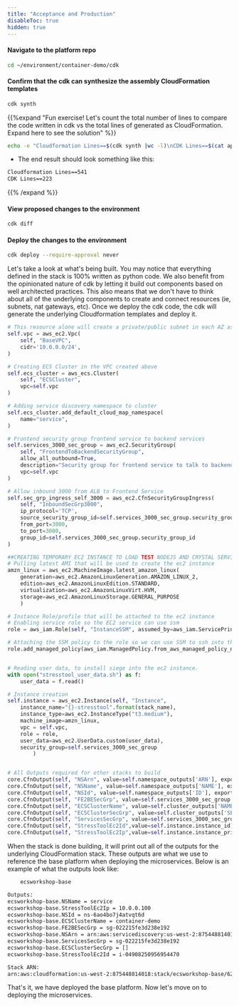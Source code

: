 ```yaml
---
title: "Acceptance and Production"
disableToc: true
hidden: true
---
```


 
#### Navigate to the platform repo
```bash
cd ~/environment/container-demo/cdk
```
#### Confirm that the cdk can synthesize the assembly CloudFormation templates 
```bash
cdk synth
```

{{%expand "Fun exercise! Let's count the total number of lines to compare the code written in cdk vs the total lines of generated as CloudFormation. Expand here to see the solution" %}}

```bash
echo -e "Cloudformation Lines==$(cdk synth |wc -l)\nCDK Lines==$(cat app.py|wc -l)"
```

- The end result should look something like this:

```bash
Cloudformation Lines==541
CDK Lines==223
```

{{% /expand %}}

#### View proposed changes to the environment
```bash
cdk diff
```

#### Deploy the changes to the environment
```bash
cdk deploy --require-approval never
```

Let's take a look at what's being built. You may notice that everything defined in the stack is 100% written as python code. We also benefit from the opinionated nature of cdk by letting it build out components based on well architected practices. This also means that we don't have to think about all of the underlying components to create and connect resources (ie, subnets, nat gateways, etc). Once we deploy the cdk code, the cdk will generate the underlying Cloudformation templates and deploy it.

```python
# This resource alone will create a private/public subnet in each AZ as well as nat/internet gateway(s)
self.vpc = aws_ec2.Vpc(
    self, "BaseVPC",
    cidr='10.0.0.0/24',
)

# Creating ECS Cluster in the VPC created above
self.ecs_cluster = aws_ecs.Cluster(
    self, "ECSCluster",
    vpc=self.vpc
)

# Adding service discovery namespace to cluster
self.ecs_cluster.add_default_cloud_map_namespace(
    name="service",
)

# Frontend security group frontend service to backend services
self.services_3000_sec_group = aws_ec2.SecurityGroup(
    self, "FrontendToBackendSecurityGroup",
    allow_all_outbound=True,
    description="Security group for frontend service to talk to backend services",
    vpc=self.vpc
)

# Allow inbound 3000 from ALB to Frontend Service
self.sec_grp_ingress_self_3000 = aws_ec2.CfnSecurityGroupIngress(
    self, "InboundSecGrp3000",
    ip_protocol='TCP',
    source_security_group_id=self.services_3000_sec_group.security_group_id,
    from_port=3000,
    to_port=3000,
    group_id=self.services_3000_sec_group.security_group_id
)

##CREATING TEMPORARY EC2 INSTANCE TO LOAD TEST NODEJS AND CRYSTAL SERVICES##
# Pulling latest AMI that will be used to create the ec2 instance
amzn_linux = aws_ec2.MachineImage.latest_amazon_linux(
    generation=aws_ec2.AmazonLinuxGeneration.AMAZON_LINUX_2,
    edition=aws_ec2.AmazonLinuxEdition.STANDARD,
    virtualization=aws_ec2.AmazonLinuxVirt.HVM,
    storage=aws_ec2.AmazonLinuxStorage.GENERAL_PURPOSE
    )

# Instance Role/profile that will be attached to the ec2 instance 
# Enabling service role so the EC2 service can use ssm
role = aws_iam.Role(self, "InstanceSSM", assumed_by=aws_iam.ServicePrincipal("ec2.amazonaws.com"))

# Attaching the SSM policy to the role so we can use SSM to ssh into the ec2 instance
role.add_managed_policy(aws_iam.ManagedPolicy.from_aws_managed_policy_name("service-role/AmazonEC2RoleforSSM"))


# Reading user data, to install siege into the ec2 instance.
with open("stresstool_user_data.sh") as f:
    user_data = f.read()

# Instance creation
self.instance = aws_ec2.Instance(self, "Instance",
    instance_name="{}-stresstool".format(stack_name),
    instance_type=aws_ec2.InstanceType("t3.medium"),
    machine_image=amzn_linux,
    vpc = self.vpc,
    role = role,
    user_data=aws_ec2.UserData.custom(user_data),
    security_group=self.services_3000_sec_group
        )


# All Outputs required for other stacks to build
core.CfnOutput(self, "NSArn", value=self.namespace_outputs['ARN'], export_name="NSARN")
core.CfnOutput(self, "NSName", value=self.namespace_outputs['NAME'], export_name="NSNAME")
core.CfnOutput(self, "NSId", value=self.namespace_outputs['ID'], export_name="NSID")
core.CfnOutput(self, "FE2BESecGrp", value=self.services_3000_sec_group.security_group_id, export_name="SecGrpId")
core.CfnOutput(self, "ECSClusterName", value=self.cluster_outputs['NAME'], export_name="ECSClusterName")
core.CfnOutput(self, "ECSClusterSecGrp", value=self.cluster_outputs['SECGRPS'], export_name="ECSSecGrpList")
core.CfnOutput(self, "ServicesSecGrp", value=self.services_3000_sec_group.security_group_id, export_name="ServicesSecGrp")
core.CfnOutput(self, "StressToolEc2Id",value=self.instance.instance_id)
core.CfnOutput(self, "StressToolEc2Ip",value=self.instance.instance_private_ip)
```

When the stack is done building, it will print out all of the outputs for the underlying CloudFormation stack. These outputs are what we use to reference the base platform when deploying the microservices. Below is an example of what the outputs look like:

```bash
    ecsworkshop-base

Outputs:
ecsworkshop-base.NSName = service
ecsworkshop-base.StressToolEc2Ip = 10.0.0.100
ecsworkshop-base.NSId = ns-6ao4bo7j4atvqt6d
ecsworkshop-base.ECSClusterName = container-demo
ecsworkshop-base.FE2BESecGrp = sg-022215fe3d238e192
ecsworkshop-base.NSArn = arn:aws:servicediscovery:us-west-2:875448814018:namespace/ns-6ao4bo7j4atvqt6d
ecsworkshop-base.ServicesSecGrp = sg-022215fe3d238e192
ecsworkshop-base.ECSClusterSecGrp = []
ecsworkshop-base.StressToolEc2Id = i-04908250956954470

Stack ARN:
arn:aws:cloudformation:us-west-2:875448814018:stack/ecsworkshop-base/62614260-f22e-11ea-8d70-061326aceaf4
```

That's it, we have deployed the base platform. Now let's move on to deploying the microservices.
